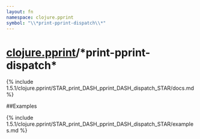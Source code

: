 ```yaml
---
layout: fn
namespace: clojure.pprint
symbol: "\\*print-pprint-dispatch\\*"
---
```


# [clojure.pprint](../)/\*print-pprint-dispatch\*

{% include 1.5.1/clojure.pprint/STAR_print_DASH_pprint_DASH_dispatch_STAR/docs.md %}

##Examples

{% include 1.5.1/clojure.pprint/STAR_print_DASH_pprint_DASH_dispatch_STAR/examples.md %}

